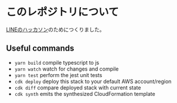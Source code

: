 # このレポジトリについて

[LINEのハッカソン](https://ldgk.connpass.com/event/171176/)のためにつくりました。

## Useful commands

* `yarn build`   compile typescript to js
* `yarn watch`   watch for changes and compile
* `yarn test`    perform the jest unit tests
* `cdk deploy`      deploy this stack to your default AWS account/region
* `cdk diff`        compare deployed stack with current state
* `cdk synth`       emits the synthesized CloudFormation template
